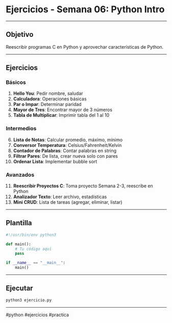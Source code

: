 # Ejercicios - Semana 06: Python Intro

---

## Objetivo

Reescribir programas C en Python y aprovechar características de Python.

---

## Ejercicios

### Básicos

1. **Hello You**: Pedir nombre, saludar
2. **Calculadora**: Operaciones básicas
3. **Par o Impar**: Determinar paridad
4. **Mayor de Tres**: Encontrar mayor de 3 números
5. **Tabla de Multiplicar**: Imprimir tabla del 1 al 10

### Intermedios

6. **Lista de Notas**: Calcular promedio, máximo, mínimo
7. **Conversor Temperatura**: Celsius/Fahrenheit/Kelvin
8. **Contador de Palabras**: Contar palabras en string
9. **Filtrar Pares**: De lista, crear nueva solo con pares
10. **Ordenar Lista**: Implementar bubble sort

### Avanzados

11. **Reescribir Proyectos C**: Toma proyecto Semana 2-3, reescribe en Python
12. **Analizador Texto**: Leer archivo, estadísticas
13. **Mini CRUD**: Lista de tareas (agregar, eliminar, listar)

---

## Plantilla

```python
#!/usr/bin/env python3

def main():
    # Tu código aquí
    pass

if __name__ == "__main__":
    main()
```

---

## Ejecutar

```bash
python3 ejercicio.py
```

---

#python #ejercicios #practica
